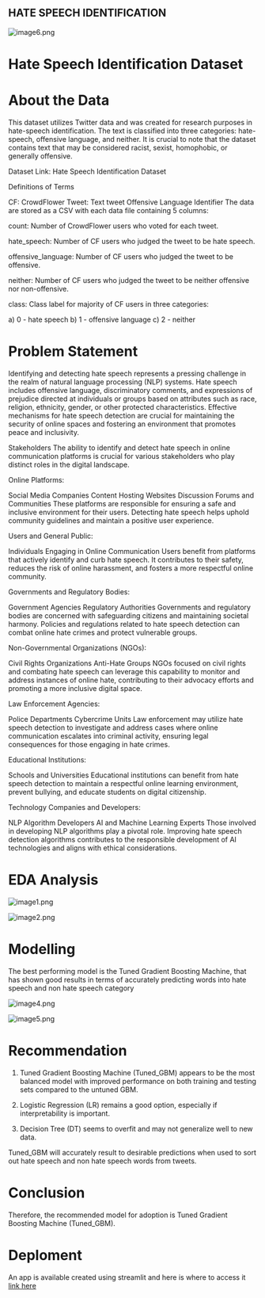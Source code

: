 ## HATE SPEECH IDENTIFICATION
![image6.png](https://github.com/ezraflavine/Phase4Grp5NLP_Project/blob/main/image6.jpg)


# Hate Speech Identification Dataset

# About the Data
This dataset utilizes Twitter data and was created for research purposes in hate-speech identification. The text is classified into three categories: hate-speech, offensive language, and neither. It is crucial to note that the dataset contains text that may be considered racist, sexist, homophobic, or generally offensive.

Dataset Link: Hate Speech Identification Dataset

Definitions of Terms

CF: CrowdFlower
Tweet: Text tweet
Offensive Language Identifier
The data are stored as a CSV with each data file containing 5 columns:

count: Number of CrowdFlower users who voted for each tweet.

hate_speech: Number of CF users who judged the tweet to be hate speech.

offensive_language: Number of CF users who judged the tweet to be offensive.

neither: Number of CF users who judged the tweet to be neither offensive nor non-offensive.

class: Class label for majority of CF users in three categories:

a) 0 - hate speech
b) 1 - offensive language
c) 2 - neither

# Problem Statement
Identifying and detecting hate speech represents a pressing challenge in the realm of natural language processing (NLP) systems. Hate speech includes offensive language, discriminatory comments, and expressions of prejudice directed at individuals or groups based on attributes such as race, religion, ethnicity, gender, or other protected characteristics. Effective mechanisms for hate speech detection are crucial for maintaining the security of online spaces and fostering an environment that promotes peace and inclusivity.

Stakeholders
The ability to identify and detect hate speech in online communication platforms is crucial for various stakeholders who play distinct roles in the digital landscape.

Online Platforms:

Social Media Companies
Content Hosting Websites
Discussion Forums and Communities
These platforms are responsible for ensuring a safe and inclusive environment for their users. Detecting hate speech helps uphold community guidelines and maintain a positive user experience.

Users and General Public:

Individuals Engaging in Online Communication
Users benefit from platforms that actively identify and curb hate speech. It contributes to their safety, reduces the risk of online harassment, and fosters a more respectful online community.

Governments and Regulatory Bodies:

Government Agencies
Regulatory Authorities
Governments and regulatory bodies are concerned with safeguarding citizens and maintaining societal harmony. Policies and regulations related to hate speech detection can combat online hate crimes and protect vulnerable groups.

Non-Governmental Organizations (NGOs):

Civil Rights Organizations
Anti-Hate Groups
NGOs focused on civil rights and combating hate speech can leverage this capability to monitor and address instances of online hate, contributing to their advocacy efforts and promoting a more inclusive digital space.

Law Enforcement Agencies:

Police Departments
Cybercrime Units
Law enforcement may utilize hate speech detection to investigate and address cases where online communication escalates into criminal activity, ensuring legal consequences for those engaging in hate crimes.

Educational Institutions:

Schools and Universities
Educational institutions can benefit from hate speech detection to maintain a respectful online learning environment, prevent bullying, and educate students on digital citizenship.

Technology Companies and Developers:

NLP Algorithm Developers
AI and Machine Learning Experts
Those involved in developing NLP algorithms play a pivotal role. Improving hate speech detection algorithms contributes to the responsible development of AI technologies and aligns with ethical considerations.

# EDA Analysis

![image1.png](https://github.com/ezraflavine/Phase4Grp5NLP_Project/blob/main/image1.png)


![image2.png](https://github.com/ezraflavine/Phase4Grp5NLP_Project/blob/main/image2.png)

# Modelling
The best performing model is the Tuned Gradient Boosting Machine, that has shown good results in terms of accurately predicting words into hate speech and non hate speech category

![image4.png](https://github.com/ezraflavine/Phase4Grp5NLP_Project/blob/main/image4.png)

![image5.png](https://github.com/ezraflavine/Phase4Grp5NLP_Project/blob/main/image5.png)

# Recommendation

1. Tuned Gradient Boosting Machine (Tuned_GBM) appears to be the most balanced model with improved performance on both training and testing sets compared to the untuned GBM.

2. Logistic Regression (LR) remains a good option, especially if interpretability is important.

3. Decision Tree (DT) seems to overfit and may not generalize well to new data.

Tuned_GBM will accurately result to desirable predictions when used to sort out hate speech and non hate speech words from tweets.

# Conclusion

Therefore, the recommended model for adoption is Tuned Gradient Boosting Machine (Tuned_GBM).

# Deploment 
An app is available created using streamlit and here is where to access it [link here](https://master-uxt2sdbfisrhy3cycvhbze.streamlit.app/)




